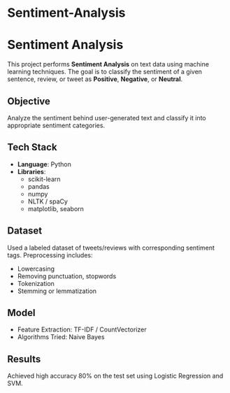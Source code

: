 # Sentiment-Analysis

# Sentiment Analysis

This project performs **Sentiment Analysis** on text data using machine learning techniques. The goal is to classify the sentiment of a given sentence, review, or tweet as **Positive**, **Negative**, or **Neutral**.

## Objective

Analyze the sentiment behind user-generated text and classify it into appropriate sentiment categories.

## Tech Stack

- **Language**: Python
- **Libraries**:
  - scikit-learn
  - pandas
  - numpy
  - NLTK / spaCy
  - matplotlib, seaborn

## Dataset

Used a labeled dataset of tweets/reviews with corresponding sentiment tags. Preprocessing includes:
- Lowercasing
- Removing punctuation, stopwords
- Tokenization
- Stemming or lemmatization

## Model

- Feature Extraction: TF-IDF / CountVectorizer
- Algorithms Tried: Naive Bayes

## Results

Achieved high accuracy 80% on the test set using Logistic Regression and SVM.
